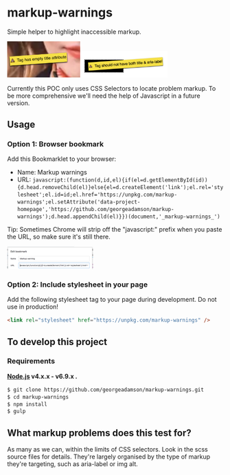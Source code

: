 # markup-warnings

Simple helper to highlight inaccessible markup.

<img src="assets/images/markup-warnings-empty-title.png" alt="Example of empty title attribute warning" width="170"/>

<img src="assets/images/markup-warnings-title-and-aria-label.png" alt="Example of title and aria-label warning" width="200"/>

Currently this POC only uses CSS Selectors to locate problem markup. To be more comprehensive we'll need the help of Javascript in a future version.

## Usage

### Option 1: Browser bookmark
Add this Bookmarklet to your browser:

* Name: Markup warnings
* URL: `javascript:(function(d,id,el){if(el=d.getElementById(id)){d.head.removeChild(el)}else{el=d.createElement('link');el.rel='stylesheet';el.id=id;el.href='https://unpkg.com/markup-warnings';el.setAttribute('data-project-homepage','https://github.com/georgeadamson/markup-warnings');d.head.appendChild(el)}})(document,'_markup-warnings_')`

Tip: Sometimes Chrome will strip off the "javascript:" prefix when you paste the URL, so make sure it's still there.

<img src="assets/images/markup-warnings-add-bookmarklet-chrome.png" alt="Bookmarklet dialog in Chrome" width="200"/>

### Option 2: Include stylesheet in your page

Add the following stylesheet tag to your page during development. Do not use in production!

```html
<link rel="stylesheet" href="https://unpkg.com/markup-warnings" />
```

## To develop this project

### Requirements

**[Node.js](http://nodejs.org) v4.x.x - v6.9.x .**


```bash
$ git clone https://github.com/georgeadamson/markup-warnings.git
$ cd markup-warnings
$ npm install
$ gulp
```

## What markup problems does this test for?
As many as we can, within the limits of CSS selectors. Look in the scss source files for details. They're largely organised by the type of markup they're targeting, such as aria-label or img alt.